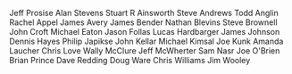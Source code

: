 Jeff Prosise
Alan Stevens
Stuart R Ainsworth
Steve Andrews
Todd Anglin
Rachel Appel
James Avery
James Bender
Nathan Blevins
Steve Brownell
John Croft
Michael Eaton
Jason Follas
Lucas Hardbarger
James Johnson
Dennis Hayes
Philip Japikse
John Kellar
Michael Kimsal
Joe Kunk
Amanda Laucher
Chris Love
Wally McClure
Jeff McWherter
Sam Nasr
Joe O'Brien
Brian Prince
Dave Redding
Doug Ware
Chris Williams
Jim Wooley
